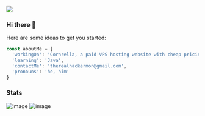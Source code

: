 ![](https://komarev.com/ghpvc/?username=hackermondev&color=orange)

### Hi there 👋


<!--
**isuckatprogram/isuckatprogram** is a ✨ _special_ ✨ repository because its `README.md` (this file) appears on your GitHub profile.


-->

Here are some ideas to get you started:

```js
const aboutMe = {
  'workingOn': 'Cornrella, a paid VPS hosting website with cheap pricing.',
  'learning': 'Java',
  'contactMe': 'therealhackermon@gmail.com',
  'pronouns': 'he, him'
}

```

<!--
- 🔭 I’m currently working on 
- 🌱 I’m currently learning Java
- 👯 I’m looking to collaborate on Cornrella (contact me for more info)
- 📫 How to reach me: email me therealhackermon@gmail.com
- 😄 Pronouns: He, Him
- ⚡ Fun fact: I'm dumb

-->

### Stats

![image](https://github-readme-stats.vercel.app/api?username=hackermondev)
![image](https://github-readme-stats.vercel.app/api/top-langs/?username=hackermondev)

